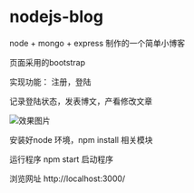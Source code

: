 # nodejs-blog
node + mongo + express 制作的一个简单小博客

页面采用的bootstrap

实现功能： 注册，登陆

记录登陆状态，发表博文，产看修改文章

![效果图片](https://github.com/guopz/nodejs-blog/blob/master/public/images/GIF.gif)

安装好node 环境，npm install 相关模块

运行程序 npm start 启动程序

浏览网址 http://localhost:3000/